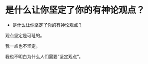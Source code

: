 # 是什么让你坚定了你的有神论观点？

- [是什么让你坚定了你的有神论观点？](https://www.zhihu.com/question/47443659/answer/1004743701)


观点坚定是可耻的。

我一点也不坚定。

我也不明白为什么人们需要“坚定观点”。